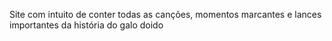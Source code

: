 Site com intuito de conter todas as canções, momentos marcantes e lances importantes da história do galo doido
